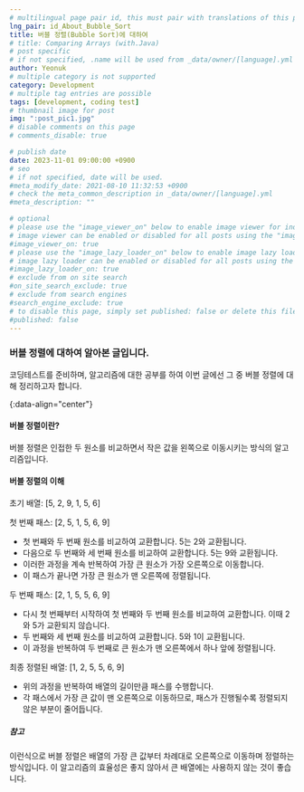 ```yaml
---
# multilingual page pair id, this must pair with translations of this page. (This name must be unique)
lng_pair: id_About_Bubble_Sort
title: 버블 정렬(Bubble Sort)에 대하여
# title: Comparing Arrays (with.Java)
# post specific
# if not specified, .name will be used from _data/owner/[language].yml
author: Yeonuk
# multiple category is not supported
category: Development
# multiple tag entries are possible
tags: [development, coding test]
# thumbnail image for post
img: ":post_pic1.jpg"
# disable comments on this page
# comments_disable: true

# publish date
date: 2023-11-01 09:00:00 +0900
# seo
# if not specified, date will be used.
#meta_modify_date: 2021-08-10 11:32:53 +0900
# check the meta_common_description in _data/owner/[language].yml
#meta_description: ""

# optional
# please use the "image_viewer_on" below to enable image viewer for individual pages or posts (_posts/ or [language]/_posts folders).
# image viewer can be enabled or disabled for all posts using the "image_viewer_posts: true" setting in _data/conf/main.yml.
#image_viewer_on: true
# please use the "image_lazy_loader_on" below to enable image lazy loader for individual pages or posts (_posts/ or [language]/_posts folders).
# image lazy loader can be enabled or disabled for all posts using the "image_lazy_loader_posts: true" setting in _data/conf/main.yml.
#image_lazy_loader_on: true
# exclude from on site search
#on_site_search_exclude: true
# exclude from search engines
#search_engine_exclude: true
# to disable this page, simply set published: false or delete this file
#published: false
---
```


<!-- outline-start -->

### 버블 정렬에 대하여 알아본 글입니다.

코딩테스트를 준비하며, 알고리즘에 대한 공부를 하여 이번 글에선 그 중 버블 정렬에 대해 정리하고자 합니다.

{:data-align="center"}

<!-- outline-end -->

#### 버블 정렬이란?

버블 정렬은 인접한 두 원소를 비교하면서 작은 값을 왼쪽으로 이동시키는 방식의 알고리즘입니다.

#### 버블 정렬의 이해

초기 배열: [5, 2, 9, 1, 5, 6]

첫 번째 패스: [2, 5, 1, 5, 6, 9]

- 첫 번째와 두 번째 원소를 비교하여 교환합니다. 5는 2와 교환됩니다.
- 다음으로 두 번째와 세 번째 원소를 비교하여 교환합니다. 5는 9와 교환됩니다.
- 이러한 과정을 계속 반복하여 가장 큰 원소가 가장 오른쪽으로 이동합니다.
- 이 패스가 끝나면 가장 큰 원소가 맨 오른쪽에 정렬됩니다.

두 번째 패스: [2, 1, 5, 5, 6, 9]

- 다시 첫 번째부터 시작하여 첫 번째와 두 번째 원소를 비교하여 교환합니다. 이때 2와 5가 교환되지 않습니다.
- 두 번째와 세 번째 원소를 비교하여 교환합니다. 5와 1이 교환됩니다.
- 이 과정을 반복하여 두 번째로 큰 원소가 맨 오른쪽에서 하나 앞에 정렬됩니다.

최종 정렬된 배열: [1, 2, 5, 5, 6, 9]

- 위의 과정을 반복하여 배열의 길이만큼 패스를 수행합니다.
- 각 패스에서 가장 큰 값이 맨 오른쪽으로 이동하므로, 패스가 진행될수록 정렬되지 않은 부분이 줄어듭니다.

##### 참고

이런식으로 버블 정렬은 배열의 가장 큰 값부터 차례대로 오른쪽으로 이동하며 정렬하는 방식입니다. 이 알고리즘의 효율성은 좋지 않아서 큰 배열에는 사용하지 않는 것이 좋습니다.
